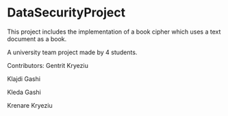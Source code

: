# DataSecurityProject

This project includes the implementation of a book cipher which uses a text document as a book.
 

A university team project made by 4 students. 

Contributors:
Gentrit Kryeziu

Klajdi Gashi 

Kleda Gashi

Krenare Kryeziu 
